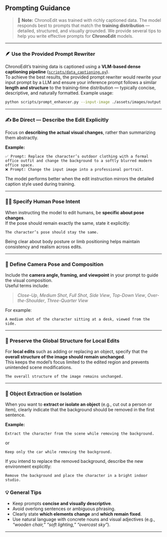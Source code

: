 ##  Prompting Guidance

> 🧠 **Note:** ChronoEdit was trained with richly captioned data. The model responds best to prompts that match the **training distribution** — detailed, structured, and visually grounded. We provide several tips to help you write effective prompts for **ChronoEdit** models.


---

### 🪶 Use the Provided Prompt Rewriter
ChronoEdit’s training data is captioned using a **VLM-based dense captioning pipeline** ([`scripts/data_captioning.py`](scripts/data_captioning.py)).  
To achieve the best results, the provided prompt rewriter would rewrite your input prompt by a LLM and ensure your inference prompt follows a similar **length and structure** to the training-time distribution — typically concise, descriptive, and naturally formatted. 
Example usage:
```bash
python scripts/prompt_enhancer.py --input-image ./assets/images/output.jpg --input-prompt "extract the person wearing red coat"
```

---

### ✍️ Be Direct — Describe the Edit Explicitly
Focus on **describing the actual visual changes**, rather than summarizing them abstractly.

**Example:**
```text
✅ Prompt: Replace the character’s outdoor clothing with a formal office outfit and change the background to a softly blurred modern office space.
❌ Prompt: Change the input image into a professional portrait.
```

The model performs better when the edit instruction mirrors the detailed caption style used during training.

---

### 🧍‍♀️ Specify Human Pose Intent
When instructing the model to edit humans, be **specific about pose changes**.  
If the pose should remain exactly the same, state it explicitly:

```text
The character’s pose should stay the same.
```

Being clear about body posture or limb positioning helps maintain consistency and realism across edits.

---

### 🎥 Define Camera Pose and Composition
Include the **camera angle, framing, and viewpoint** in your prompt to guide the visual composition.  
Useful terms include:

> *Close-Up*, *Medium Shot*, *Full Shot*, *Side View*, *Top-Down View*, *Over-the-Shoulder*, *Three-Quarter View*

For example:

```text
A medium shot of the character sitting at a desk, viewed from the side.
```

---

### 🧩 Preserve the Global Structure for Local Edits
For **local edits** such as adding or replacing an object, specify that the **overall structure of the image should remain unchanged**.  
This keeps the model’s focus limited to the edited region and prevents unintended scene modifications.

```text
The overall structure of the image remains unchanged.
```

---


### 🎯 Object Extraction or Isolation
When you want to **extract or isolate an object** (e.g., cut out a person or item), clearly indicate that the background should be removed in the first sentence.

**Example:**
```text
Extract the character from the scene while removing the background. 
```
or
```text
Keep only the car while removing the background.
```

If you intend to replace the removed background, describe the new environment explicitly:

```text
Remove the background and place the character in a bright indoor studio.
```


### 💡 General Tips
- Keep prompts **concise and visually descriptive**.  
- Avoid overlong sentences or ambiguous phrasing.  
- Clearly state **which elements change** and **which remain fixed**.  
- Use natural language with concrete nouns and visual adjectives (e.g., *“wooden chair,” “soft lighting,” “overcast sky”*).

---

